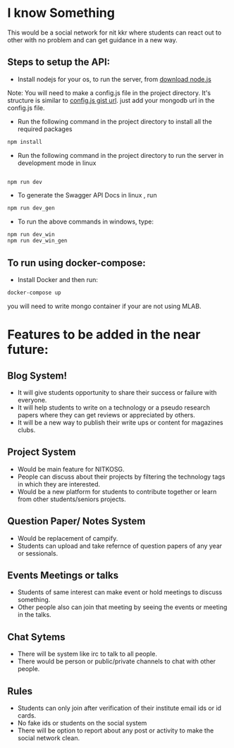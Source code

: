# I know Something

This would be a social network for nit kkr where students can react out to other with no problem and can get guidance in a new way.

## Steps to setup the API:
* Install nodejs for your os, to run the server, from 
[download node.js](https://nodejs.org/en/download/)

Note: You will need to make a config.js file in the project directory.
It's structure is similar to [config.js gist url](https://gist.github.com/war-turtle/208fab08315bc627982c7b7d7b423a90).
just add your mongodb url in the config.js file.

* Run the following command in the project directory to install all the required packages
```bash
npm install
```

* Run the following command in the project directory to run the server in development mode in linux
```bashu online thodi der mein

npm run dev
```

* To generate the Swagger API Docs in linux , run
```bash
npm run dev_gen
```

* To run the above commands in windows, type:
```bash
npm run dev_win
npm run dev_win_gen
```

## To run using docker-compose:
* Install Docker and then run:
```bash
docker-compose up
```
you will need to write mongo container if your are not using MLAB.

# Features to be added in the near future:

## Blog System!

  - It will give students opportunity to share their success or failure with everyone.
  - It will help students to write on a technology or a pseudo research papers where they can get reviews or appreciated by others.
  - It will be a new way to publish their write ups or content for magazines clubs.


## Project System
  - Would be main feature for NITKOSG.
  - People can discuss about their projects by filtering the technology tags in which they are interested.
  - Would be a new platform for students to contribute together or learn from other students/seniors projects.

## Question Paper/ Notes System
 - Would be replacement of campify.
 - Students can upload and take refernce of question papers of any year or sessionals.

## Events Meetings or talks
 - Students of same interest can make event or hold meetings to discuss something.
 - Other people also can join that meeting by seeing the events or meeting in the talks.

## Chat Sytems
 - There will be system like irc to talk to all people.
 - There would be person or public/private channels to chat with other people.

## Rules
 - Students can only join after verification of their institute email ids or id cards.
 - No fake ids or students on the social system
 - There will be option to report about any post or activity to make the social network clean.

